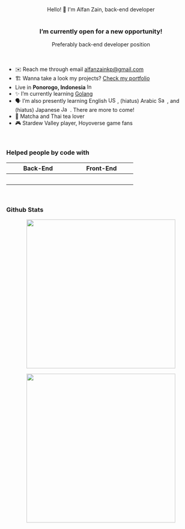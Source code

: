
<div align="center">Hello! 👋 I'm Alfan Zain, back-end developer</div>  
  
<br />

<div align="center"><b><h3>I’m currently open for a new opportunity!</h3></b>
Preferably back-end developer position</div>

<br />
<br />

- ✉️ Reach me through email alfanzainkp@gmail.com
- 🏗 Wanna take a look my projects? [Check my portfolio](https://www.notion.so/alfanzain/Alfan-Zain-s-Portfolio-f021212cc2e840aba33826efc6032731)
- Live in <b>Ponorogo, Indonesia</b> <img
  src="https://flagcdn.com/20x15/id.png"
  srcset="https://flagcdn.com/40x30/id.png 2x,
    https://flagcdn.com/60x45/id.png 3x"
  width="20"
  height="15"
  alt="Indonesia">
- ✨ I’m currently learning [Golang](https://golang.org/)  
- 🗣️ I’m also presently learning English <img
  src="https://flagcdn.com/20x15/us.png"
  srcset="https://flagcdn.com/40x30/us.png 2x,
    https://flagcdn.com/60x45/us.png 3x"
  width="20"
  height="15"
  alt="USA"> , (hiatus) Arabic <img
  src="https://flagcdn.com/20x15/sa.png"
  srcset="https://flagcdn.com/40x30/sa.png 2x,
    https://flagcdn.com/60x45/sa.png 3x"
  width="20"
  height="15"
  alt="Saudi Arabia"> , and (hiatus) Japanese <img
  src="https://flagcdn.com/20x15/jp.png"
  srcset="https://flagcdn.com/40x30/jp.png 2x,
    https://flagcdn.com/60x45/jp.png 3x"
  width="20"
  height="15"
  alt="Japan"> . There are more to come!  
- 🍵 Matcha and Thai tea lover
- 🎮 Stardew Valley player, Hoyoverse game fans
  

<br/>  


<h3>Helped people by code with</h3>
<table align="center">
	<tr>
        <th align="center" width="153">
        Back-End
	    </th>
	    <th align="center" width="153">
        Front-End
	    </th>
	</tr>
	<tr>
        <th align="center" width="153">
	        <img alt="" src="https://img.shields.io/badge/PHP-777BB4?style=for-the-badge&logo=php&logoColor=white" />
	        <img alt="" src="https://img.shields.io/badge/Laravel-FF2D20?style=for-the-badge&logo=laravel&logoColor=white" />
			<img alt="" src="https://img.shields.io/badge/TypeScript-007ACC?style=for-the-badge&logo=typescript&logoColor=white" />
			<img alt="" src="https://img.shields.io/badge/Node.js-43853D?style=for-the-badge&logo=node.js&logoColor=white" />
			<img alt="" src="https://img.shields.io/badge/Express.js-404D59?style=for-the-badge" />
			<img alt="" src="https://img.shields.io/badge/sequelize-323330?style=for-the-badge&logo=sequelize&logoColor=blue" />
	  	    <img alt="" src="https://img.shields.io/badge/Go-00ADD8?style=for-the-badge&logo=go&logoColor=white" />
			<img alt="" src="https://img.shields.io/badge/MySQL-005C84?style=for-the-badge&logo=mysql&logoColor=white" />
			<img alt="" src="https://img.shields.io/badge/PostgreSQL-316192?style=for-the-badge&logo=postgresql&logoColor=white" />
			<img alt="" src="https://img.shields.io/badge/MongoDB-4EA94B?style=for-the-badge&logo=mongodb&logoColor=white" />
	    </th>
	    <th align="center" width="153">
	    	<img alt="" src="https://img.shields.io/badge/Vue.js-35495E?style=for-the-badge&logo=vue.js&logoColor=4FC08D" />
			<img alt="" src="https://img.shields.io/badge/React-20232A?style=for-the-badge&logo=react&logoColor=61DAFB" />
	  	    <img alt="" src="https://img.shields.io/badge/Angular-DD0031?style=for-the-badge&logo=angular&logoColor=white" />
	  	    <img alt="" src="https://img.shields.io/badge/Redux-593D88?style=for-the-badge&logo=redux&logoColor=white" />
	    </th>
	</tr>
</table>

<br/> 


<h3>Github Stats</h3>  
<p align=center>
  <div align=center>
    <a href="#">
      <img width=396 align="center" src="https://github-readme-stats.vercel.app/api/top-langs/?username=alfanzain&theme=dark&hide_border=false&include_all_commits=false&count_private=false&layout=compact" />
    </a>
  </div>
</p>
<p align=center>
  <div align=center>
    <a href="#" title="Go to Source">
      <img align="center" width=396 src="https://github-readme-stats.vercel.app/api?username=alfanzain&theme=dark&hide_border=false&include_all_commits=false&count_private=false" />
    </a>
  </div>
</p>
